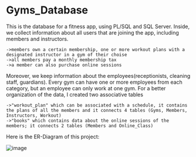 # Gyms_Database
  This is the database for a fitness app, using PL/SQL and SQL Server. 
  Inside, we collect information about all users that are joining the app, including members and instructors. 
	
    ->members own a certain membership, one or more workout plans with a designated instructor in a gym of their choise
    ->all members pay a monthly membership tax
    ->a member can also purchase online sessions
		
  Moreover, we keep information about the employees(receptionists, cleaning staff, guardians). Every gym can have one or more employees from each category, but an employee can only work at one gym. 
  For a better organization of the data, I created two associative tables
	
    ->"workout_plan" which can be associated with a schedule, it contains the plans of all the members and it connects 4 tables (Gyms, Members, Instructors, Workout)
    ->"books" which contains data about the online sessions of the members; it connects 2 tables (Members and Online_Class)
		
   Here is the ER-Diagram of this project:
   
   ![image](https://user-images.githubusercontent.com/92602870/216628885-3ce5c0e7-a89f-44ae-94e6-13f1c5883bb4.png)
